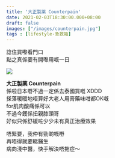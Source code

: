 ```yaml
---
title: '大正製薬 Counterpain'
date: 2021-02-03T18:30:00.000+08:00
draft: false
images: ["/images/counterpain.jpg"]
tags : [lifestyle-急救箱]
---
```


諗住買嚟看門口  
點之真係要有開嚟用嘅一日  

![](/images/counterpain.jpg)

**大正製薬 Counterpain**  
係啦日本嘢不過一定係去泰國買嘅 XDDD  
搽落暖暖地唔算好大老人用膏藥味咁都OK嘅  
for肌肉酸痛係可以  
不過今鑊係扭親膝頭哥  
好似只係舒緩咗少少未有真正治療效果  
  
唔緊要，我仲有勁啲嘅嘢  
再唔得就要睇醫生  
病向淺中醫，快手解決唔拖症～  
